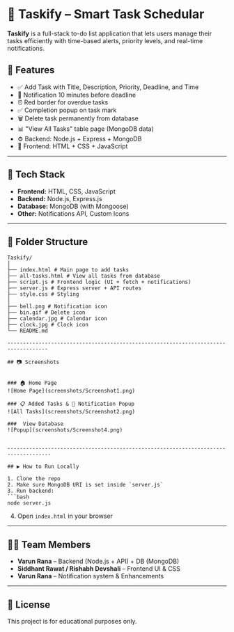 
# 📝 Taskify – Smart Task Schedular

**Taskify** is a full-stack to-do list application that lets users manage their tasks efficiently with time-based alerts, priority levels, and real-time notifications.

## 🚀 Features

- ✅ Add Task with Title, Description, Priority, Deadline, and Time
- 🔔 Notification 10 minutes before deadline
- ⏰ Red border for overdue tasks
- ✅ Completion popup on task mark
- 🗑️ Delete task permanently from database
- 📊 "View All Tasks" table page (MongoDB data)
- ⚙️ Backend: Node.js + Express + MongoDB
- 🎨 Frontend: HTML + CSS + JavaScript

-------------------------------------------------------------------------------------

## 🔧 Tech Stack

- **Frontend:** HTML, CSS, JavaScript
- **Backend:** Node.js, Express.js
- **Database:** MongoDB (with Mongoose)
- **Other:** Notifications API, Custom Icons

-------------------------------------------------------------------------------------

## 📁 Folder Structure

```
Taskify/
│
├── index.html # Main page to add tasks
├── all-tasks.html # View all tasks from database
├── script.js # Frontend logic (UI + fetch + notifications)
├── server.js # Express server + API routes
├── style.css # Styling
│
├── bell.png # Notification icon
├── bin.gif # Delete icon
├── calendar.jpg # Calendar icon
├── clock.jpg # Clock icon
└── README.md

-----------------------------------------------------------------------------------

## 📷 Screenshots


### 🏠 Home Page
![Home Page](screenshots/Screenshot1.png)

### 📋 Added Tasks & 🔔 Notification Popup
![All Tasks](screenshots/Screenshot2.png)

###  View Database
![Popup](screenshots/Screenshot4.png)


------------------------------------------------------------------------------------

## ▶️ How to Run Locally

1. Clone the repo
2. Make sure MongoDB URI is set inside `server.js`
3. Run backend:
```bash
node server.js
```
4. Open `index.html` in your browser

-------------------------------------------------------------------------------------

## 👨‍💻 Team Members

- **Varun Rana** – Backend (Node.js + API) + DB (MongoDB)
- **Siddhant Rawat / Rishabh Devshali** – Frontend UI & CSS
- **Varun Rana** – Notification system & Enhancements

-------------------------------------------------------------------------------------

## 📄 License

This project is for educational purposes only.
